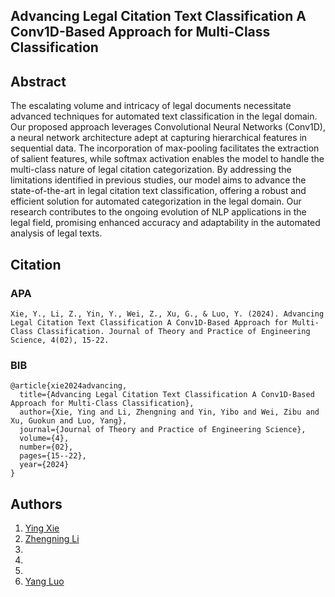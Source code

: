 ## Advancing Legal Citation Text Classification A Conv1D-Based Approach for Multi-Class Classification

## Abstract

The escalating volume and intricacy of legal documents necessitate advanced techniques for automated text classification in the legal domain. Our proposed approach leverages Convolutional Neural Networks (Conv1D), a neural 
network architecture adept at capturing hierarchical features in sequential data. The incorporation of max-pooling facilitates the extraction of salient features, while softmax activation enables the model to handle the multi-class nature of 
legal citation categorization. By addressing the limitations identified in previous studies, our model aims to advance the state-of-the-art in legal citation text classification, offering a robust and efficient solution for automated categorization in 
the legal domain. Our research contributes to the ongoing evolution of NLP applications in the legal field, promising enhanced accuracy and adaptability in the automated analysis of legal texts.

## Citation

### APA
```
Xie, Y., Li, Z., Yin, Y., Wei, Z., Xu, G., & Luo, Y. (2024). Advancing Legal Citation Text Classification A Conv1D-Based Approach for Multi-Class Classification. Journal of Theory and Practice of Engineering Science, 4(02), 15-22.
```

### BIB
```
@article{xie2024advancing,
  title={Advancing Legal Citation Text Classification A Conv1D-Based Approach for Multi-Class Classification},
  author={Xie, Ying and Li, Zhengning and Yin, Yibo and Wei, Zibu and Xu, Guokun and Luo, Yang},
  journal={Journal of Theory and Practice of Engineering Science},
  volume={4},
  number={02},
  pages={15--22},
  year={2024}
}
```

## Authors
1. [Ying Xie](https://github.com/Florax1218)
2. [Zhengning Li](https://github.com/jim9586)
3.
4.
5.
6. [Yang Luo](https://github.com/LuoYangDxx)
